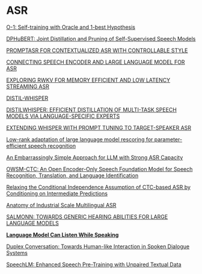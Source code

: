 # ASR

[O-1: Self-training with Oracle and 1-best Hypothesis](ASR/O-1%20Self-training%20with%20Oracle%20and%201-best%20Hypothesis.md)

[DPHuBERT: Joint Distillation and Pruning of Self-Supervised Speech Models](ASR/DPHuBERT%20Joint%20Distillation%20and%20Pruning%20of%20Self-Supervised%20Speech%20Models.md)

[PROMPTASR FOR CONTEXTUALIZED ASR WITH CONTROLLABLE STYLE](ASR/PROMPTASR%20FOR%20CONTEXTUALIZED%20ASR%20WITH%20CONTROLLABLE%20STYLE.md)

[CONNECTING SPEECH ENCODER AND LARGE LANGUAGE MODEL FOR ASR](ASR/CONNECTING%20SPEECH%20ENCODER%20AND%20LARGE%20LANGUAGE%20MODEL%20FOR%20ASR.md)

[EXPLORING RWKV FOR MEMORY EFFICIENT AND LOW LATENCY STREAMING ASR](ASR/EXPLORING%20RWKV%20FOR%20MEMORY%20EFFICIENT%20AND%20LOW%20LATENCY%20STREAMING%20ASR.md)

[DISTIL-WHISPER](ASR/DISTIL-WHISPER.md)

[DISTILWHISPER: EFFICIENT DISTILLATION OF MULTI-TASK SPEECH MODELS
VIA LANGUAGE-SPECIFIC EXPERTS](ASR/DISTILWHISPER%20EFFICIENT%20DISTILLATION%20OF%20MULTI-TASK%20SPEECH%20MODELS.md)

[EXTENDING WHISPER WITH PROMPT TUNING TO TARGET-SPEAKER ASR](ASR/EXTENDING%20WHISPER%20WITH%20PROMPT%20TUNING%20TO%20TARGET-SPEAKER%20ASR.md)

[Low-rank adaptation of large language model rescoring for parameter-efficient speech recognition](ASR/Low-rank%20adaptation%20of%20large%20language%20model%20rescoring.md)

[An Embarrassingly Simple Approach for LLM with Strong ASR Capacity](ASR/An%20Embarrassingly%20Simple%20Approach%20for%20LLM%20with%20Strong%20ASR%20Capacity.md)

[OWSM-CTC: An Open Encoder-Only Speech Foundation Model for Speech Recognition, Translation, and Language Identification](ASR/OWSM-CTC%20An%20Open%20Encoder-Only%20Speech%20Foundation%20Model.md)

[Relaxing the Conditional Independence Assumption of CTC-based ASR by Conditioning on Intermediate Predictions](ASR/Relaxing%20the%20Conditional%20Independence%20Assumption.md)

[Anatomy of Industrial Scale Multilingual ASR](ASR/Anatomy%20of%20Industrial%20Scale%20Multilingual%20ASR.md)

[SALMONN: TOWARDS GENERIC HEARING ABILITIES FOR LARGE LANGUAGE MODELS](ASR/SALMONN%20TOWARDS%20GENERIC%20HEARING%20ABILITIES%20FOR%20LARGE%20LANGUAGE%20MODELS.md)

[**Language Model Can Listen While Speaking**](ASR/Language%20Model%20Can%20Listen%20While%20Speaking.md)

[Duplex Conversation: Towards Human-like Interaction in Spoken Dialogue Systems](ASR/Duplex%20Conversation:%20Towards%20Human-like%20Interaction%20in%20Spoken%20Dialogue%20Systems.md)

[SpeechLM: Enhanced Speech Pre-Training with Unpaired Textual Data](ASR/SpeechLM.md)
